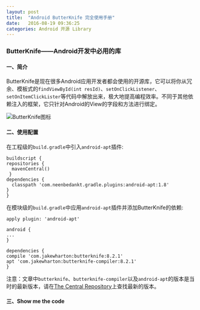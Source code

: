 ```yaml
---
layout: post
title:  "Android ButterKnife 完全使用手册"
date:   2016-08-19 09:36:25
categories: Android 开源 Library
---
```



### ButterKnife——Android开发中必用的库

#### 一、简介
  ButterKnife是现在很多Android应用开发者都会使用的开源库，它可以将你从冗余、模板式的`findViewById(int resId)`、`setOnClickListener`、`setOnItemClickLister`等代码中解放出来，极大地提高编程效率。不同于其他依赖注入的框架，它只针对Android的View的字段和方法进行绑定。

  ![ButterKnife图标][ButterKnife图标]

#### 二、使用配置
  在工程级的`build.gradle`中引入`android-apt`插件:
  ```
  buildscript {
  repositories {
    mavenCentral()
   }
  dependencies {
    classpath 'com.neenbedankt.gradle.plugins:android-apt:1.8'
  }
}
  ```
  在模块级的`build.gradle`中应用`android-apt`插件并添加ButterKnife的依赖:
  ```
  apply plugin: 'android-apt'

android {
  ...
}

dependencies {
  compile 'com.jakewharton:butterknife:8.2.1'
  apt 'com.jakewharton:butterknife-compiler:8.2.1'
}
  ```
  注意：文章中`butterknife`、`butterknife-compiler`以及`android-apt`的版本是当时的最新版本，请在[The Central Repository][mavenCentral]上查找最新的版本。

#### 三、Show me the code



[ButterKnife图标]: http://jakewharton.github.io/butterknife/static/logo.png
[mavenCentral]: http://search.maven.org/#search%7Cga%7C1%7C
